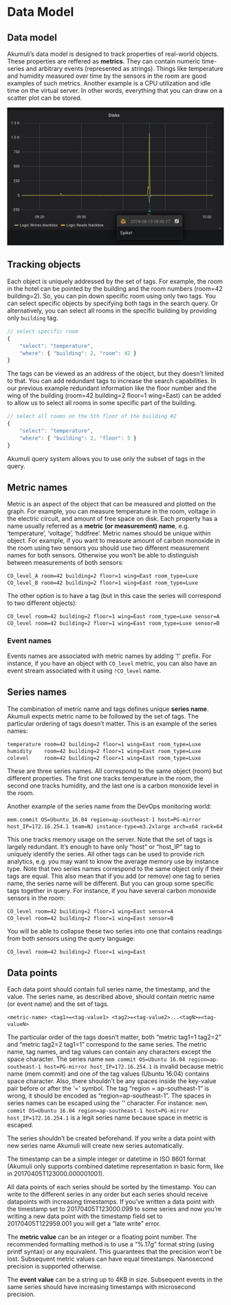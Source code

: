 # Data Model

## Data model

Akumuli’s data model is designed to track properties of real-world objects. These properties are reffered as **metrics**. They can contain numeric time-series and arbitrary events \(represented as strings\). Things like temperature and humidity measured over time by the sensors in the room are good examples of such metrics. Another example is a CPU utilization and idle time on the virtual server. In other words, everything that you can draw on a scatter plot can be stored.

![Time-series with associated event](.gitbook/assets/plot.png)

## Tracking objects

Each object is uniquely addressed by the set of tags. For example, the room in the hotel can be pointed by the building and the room numbers \(room=42 building=2\). So, you can pin down specific room using only two tags. You can select specific objects by specifying both tags in the search query. Or alternatively, you can select all rooms in the specific building by providing only `building` tag.

```javascript
// select specific room
{
    "select": "temperature",
    "where": { "building": 2, "room": 42 }
}
```

The tags can be viewed as an address of the object, but they doesn’t limited to that. You can add redundant tags to increase the search capabilities. In our previous example redundant information like the floor number and the wing of the building \(room=42 building=2 floor=1 wing=East\) can be added to allow us to select all rooms in some specific part of the building. 

```javascript
// select all rooms on the 5th floor of the building #2
{
    "select": "temperature",
    "where": { "building": 2, "floor": 5 }
}
```

Akumuli query system allows you to use only the subset of tags in the query.

## Metric names

Metric is an aspect of the object that can be measured and plotted on the graph. For example, you can measure temperature in the room, voltage in the electric circuit, and amount of free space on disk. Each property has a name usually referred as a **metric \(or measurement\) name**, e.g. ‘temperature’, ‘voltage’, ‘hddfree’. Metric names should be unique within object. For example, if you want to measure amount of carbon monoxide in the room using two sensors you should use two different measurement names for both sensors. Otherwise you won’t be able to distinguish between measurements of both sensors:

```text
CO_level_A room=42 building=2 floor=1 wing=East room_type=Luxe
CO_level_B room=42 building=2 floor=1 wing=East room_type=Luxe
```

The other option is to have a tag \(but in this case the series will correspond to two different objects\):

```text
CO_level room=42 building=2 floor=1 wing=East room_type=Luxe sensor=A
CO_level room=42 building=2 floor=1 wing=East room_type=Luxe sensor=B
```

### Event names

Events names are associated with metric names by adding '!' prefix. For instance, if you have an object with `CO_level` metric, you can also have an event stream associated with it using `!CO_level` name.

## Series names

The combination of metric name and tags defines unique **series name**. Akumuli expects metric name to be followed by the set of tags. The particular ordering of tags doesn’t matter. This is an example of the series names:

```text
temperature room=42 building=2 floor=1 wing=East room_type=Luxe
humidity    room=42 building=2 floor=1 wing=East room_type=Luxe
colevel     room=42 building=2 floor=1 wing=East room_type=Luxe
```

These are three series names. All correspond to the same object \(room\) but different properties. The first one tracks temperature in the room, the second one tracks humidity, and the last one is a carbon monoxide level in the room.

Another example of the series name from the DevOps monitoring world:

```text
mem.commit OS=Ubuntu_16.04 region=ap-southeast-1 host=PG-mirror host_IP=172.16.254.1 team=NJ instance-type=m3.2xlarge arch=x64 rack=64
```

This one tracks memory usage on the server. Note that the set of tags is largely redundant. It’s enough to have only “host” or “host\_IP” tag to uniquely identify the series. All other tags can be used to provide rich analytics, e.g. you may want to know the average memory use by instance type. Note that two series names correspond to the same object only if their tags are equal. This also mean that if you add \(or remove\) one tag to series name, the series name will be different. But you can group some specific tags together in query. For instance, if you have several carbon monoxide sensors in the room:

```text
CO_level room=42 building=2 floor=1 wing=East sensor=A
CO_level room=42 building=2 floor=1 wing=East sensor=B
```

You will be able to collapse these two series into one that contains readings from both sensors using the query language:

```text
CO_level room=42 building=2 floor=1 wing=East
```

## Data points

Each data point should contain full series name, the timestamp, and the value. The series name, as described above, should contain metric name \(or event name\) and the set of tags.

```text
<metric-name> <tag1>=<tag-value1> <tag2>=<tag-value2>...<tagN>=<tag-valueN>
```

The particular order of the tags doesn’t matter, both “metric tag1=1 tag2=2” and “metric tag2=2 tag1=1” correspond to the same series. The metric name, tag names, and tag values can contain any characters except the space character. The series name `mem commit OS=Ubuntu 16.04 region=ap-southeast-1 host=PG-mirror host_IP=172.16.254.1` is invalid because metric name \(mem commit\) and one of the tag values \(Ubuntu 16.04\) contains space character. Also, there shouldn’t be any spaces inside the key-value pair before or after the ‘=’ symbol. The tag “region = ap-southeast-1” is wrong, it should be encoded as “region=ap-southeast-1”. The spaces in series names can be escaped using the '\' character. For instance: `mem\ commit OS=Ubuntu 16.04 region=ap-southeast-1 host=PG-mirror host_IP=172.16.254.1` is a legit series name because space in metric is escaped.

The series shouldn’t be created beforehand. If you write a data point with new series name Akumuli will create new series automatically.

The timestamp can be a simple integer or datetime in ISO 8601 format \(Akumuli only supports combined datetime representation in basic form, like in 20170405T123000.000001001\).

All data points of each series should be sorted by the timestamp. You can write to the different series in any order but each series should receive datapoints with increasing timestamps. If you’ve written a data point with the timestamp set to 20170405T123000.099 to some series and now you’re writing a new data point with the timestamp field set to 20170405T122959.001 you will get a “late write” error. 

The **metric value** can be an integer or a floating point number. The recommended formatting method is to use a “%.17g” format string \(using printf syntax\) or any equivalent. This guarantees that the precision won’t be lost. Subsequent metric values can have equal timestamps. Nanosecond precision is supported otherwise.

The **event value** can be a string up to 4KB in size. Subsequent events in the same series should have increasing timestamps with microsecond precision.

